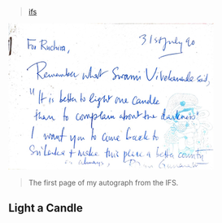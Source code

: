 > [ifs](./)

![candle](photos/candle.png)

> The first page of my autograph from the IFS.

## Light a Candle

